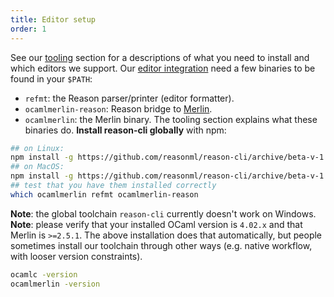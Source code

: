 ```yaml
---
title: Editor setup
order: 1
---
```


See our [tooling](/guide/tools) section for a descriptions of what you need to install and which editors we support.
Our [editor integration](/guide/tools#editor-integration) need a few binaries to be found in your `$PATH`:
- `refmt`: the Reason parser/printer (editor formatter).
- `ocamlmerlin-reason`: Reason bridge to [Merlin](/guide/tools#tools-command-line-utilities-merlin).
- `ocamlmerlin`: the Merlin binary.
The tooling section explains what these binaries do.
**Install reason-cli globally** with npm:
```sh
## on Linux:
npm install -g https://github.com/reasonml/reason-cli/archive/beta-v-1.13.6-bin-linux.tar.gz
## on MacOS:
npm install -g https://github.com/reasonml/reason-cli/archive/beta-v-1.13.6-bin-darwin.tar.gz
## test that you have them installed correctly
which ocamlmerlin refmt ocamlmerlin-reason
```
**Note**: the global toolchain `reason-cli` currently doesn't work on Windows.
**Note**: please verify that your installed OCaml version is `4.02.x` and that Merlin is `>=2.5.1`. The above installation does that automatically, but people sometimes install our toolchain through other ways (e.g. native workflow, with looser version constraints).
```sh
ocamlc -version
ocamlmerlin -version
```
